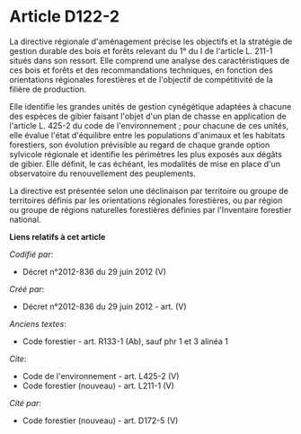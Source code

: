 # Article D122-2

La directive régionale d'aménagement précise les objectifs et la stratégie de gestion durable des bois et forêts relevant du
1° du I de l'article L. 211-1 situés dans son ressort. Elle comprend une analyse des caractéristiques de ces bois et forêts
et des recommandations techniques, en fonction des orientations régionales forestières et de l'objectif de compétitivité de
la filière de production. 

Elle identifie les grandes unités de gestion cynégétique adaptées à chacune des espèces de gibier faisant l'objet d'un plan
de chasse en application de l'article L. 425-2 du code de l'environnement ; pour chacune de ces unités, elle évalue l'état
d'équilibre entre les populations d'animaux et les habitats forestiers, son évolution prévisible au regard de chaque grande
option sylvicole régionale et identifie les périmètres les plus exposés aux dégâts de gibier. Elle définit, le cas échéant,
les modalités de mise en place d'un observatoire du renouvellement des peuplements. 

La directive est présentée selon une déclinaison par territoire ou groupe de territoires définis par les orientations
régionales forestières, ou par région ou groupe de régions naturelles forestières définies par l'Inventaire forestier
national.

**Liens relatifs à cet article**

_Codifié par_:

  - Décret n°2012-836 du 29 juin 2012 (V)

_Créé par_:

  - Décret n°2012-836 du 29 juin 2012 - art. (V)

_Anciens textes_:

  - Code forestier - art. R133-1 (Ab), sauf phr 1 et 3 alinéa 1

_Cite_:

  - Code de l'environnement - art. L425-2 (V)
  - Code forestier (nouveau) - art. L211-1 (V)

_Cité par_:

  - Code forestier (nouveau) - art. D172-5 (V)
